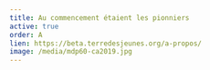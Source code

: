 ```yaml
---
title: Au commencement étaient les pionniers
active: true
order: A
lien: https://beta.terredesjeunes.org/a-propos/
image: /media/mdp60-ca2019.jpg
---
```

